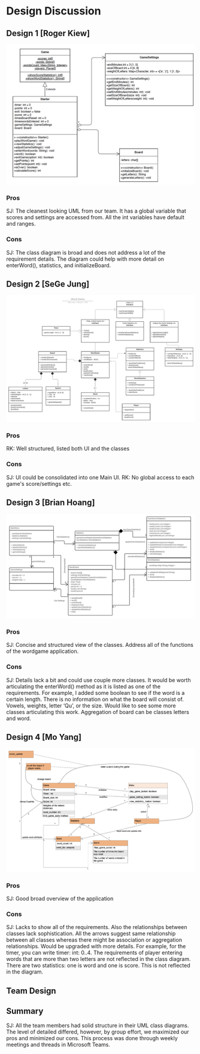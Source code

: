 # Design Discussion

## Design 1 [Roger Kiew]
![Design 1](../images/Design1.png)
### Pros
SJ: The cleanest looking UML from our team. It has a global variable that scores and settings are accessed from. All the int variables have default and ranges.
### Cons
SJ: The class diagram is broad and does not address a lot of the requirement details. The diagram could help with more detail on enterWord(), statistics, and initializeBoard. 

## Design 2 [SeGe Jung]
![Design 2](../images/Design2.png)
### Pros
RK: Well structured, listed both UI and the classes
### Cons
SJ: UI could be consolidated into one Main UI. 
RK: No global access to each game's score/settings etc.
## Design 3 [Brian Hoang]
![Design 3](../images/Design3.png) 
### Pros
SJ: Concise and structured view of the classes. Address all of the functions of the wordgame application.

### Cons
SJ: Details lack a bit and could use couple more classes. It would be worth articulating the enterWord() method as it is listed as one of the requirements. For example, I added some boolean to see if the word is a certain length. There is no information on what the board will consist of. Vowels, weights, letter ‘Qu’, or the size. Would like to see some more classes articulating this work. Aggregation of board can be classes letters and word.

## Design 4 [Mo Yang]
![Design 4](../images/Design4.png) 
### Pros
SJ: Good broad overview of the application 
### Cons
SJ: Lacks to show all of the requirements. Also the relationships between classes lack sophistication. All the arrows suggest same relationship between all classes whereas there might be association or aggregation relationships. 
Would be upgraded with more details. For example, for the timer, you can write timer: int: 0..4. 
The requirements of player entering words that are more than two letters are not reflected in the class diagram. 
There are two statistics: one is word and one is score. This is not reflected in the diagram.

## Team Design


## Summary
SJ: All the team members had solid structure in their UML class diagrams. The level of detailed differed, however, by group effort, we maximized our pros and minimized our cons. 
This process was done through weekly meetings and threads in Microsoft Teams. 
